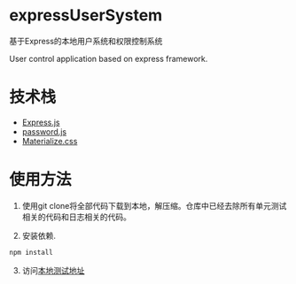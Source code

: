 # expressUserSystem
基于Express的本地用户系统和权限控制系统

User control application  based on express framework.



# 技术栈
* [Express.js](http://expressjs.com/)
* [password.js](http://passportjs.org/)
* [Materialize.css](http://www.materialscss.com/)

# 使用方法

1. 使用git clone将全部代码下载到本地，解压缩。仓库中已经去除所有单元测试相关的代码和日志相关的代码。

2. 安装依赖.
```javascript
npm install
```

3. 访问[本地测试地址](http://localhost:3000)
